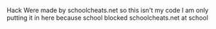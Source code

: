 Hack Were made by schoolcheats.net so this isn't my code I am only putting it in here because school blocked schoolcheats.net at school
